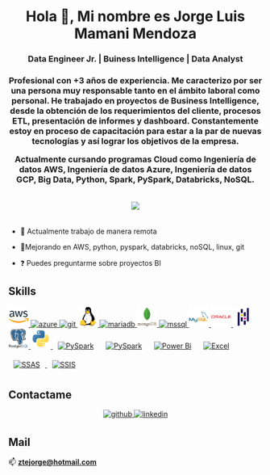 <h1 align="center">Hola 👋, Mi nombre es Jorge Luis Mamani Mendoza</h1>
<h3 align="center">Data Engineer Jr. | Buiness Intelligence | Data Analyst</h3>
<h3 align="center">
Profesional con +3 años de experiencia. Me caracterizo por ser una persona muy responsable tanto en el ámbito laboral como personal. He trabajado en proyectos de Business Intelligence, desde la obtención de los requerimientos del cliente, procesos ETL, presentación de informes y dashboard. Constantemente estoy en proceso de capacitación para estar a la par de nuevas tecnologías y así lograr los objetivos de la empresa.

Actualmente cursando programas Cloud como Ingeniería de datos AWS, Ingeniería de datos Azure, Ingeniería de datos GCP, Big Data, Python, Spark, PySpark, Databricks, NoSQL.
</h3>


<br/>  
<div align="center"><img src="https://todobi.com/content/images/2020/03/working_flow.gif" /></div>  
<br/>  

- 🔭 Actualmente trabajo de manera remota
  

- 🌱Mejorando en AWS, python, pyspark, databricks, noSQL, linux, git  
  

- ❓ Puedes preguntarme sobre proyectos BI  
  
## Skills
<p align="left"> <a href="https://aws.amazon.com" target="_blank" rel="noreferrer"> <img src="https://raw.githubusercontent.com/devicons/devicon/master/icons/amazonwebservices/amazonwebservices-original-wordmark.svg" alt="aws" width="40" height="40"/> </a> <a href="https://azure.microsoft.com/en-in/" target="_blank" rel="noreferrer"> <img src="https://www.vectorlogo.zone/logos/microsoft_azure/microsoft_azure-icon.svg" alt="azure" width="40" height="40"/> </a> <a href="https://git-scm.com/" target="_blank" rel="noreferrer"> <img src="https://www.vectorlogo.zone/logos/git-scm/git-scm-icon.svg" alt="git" width="40" height="40"/> </a> <a href="https://www.linux.org/" target="_blank" rel="noreferrer"> <img src="https://raw.githubusercontent.com/devicons/devicon/master/icons/linux/linux-original.svg" alt="linux" width="40" height="40"/> </a> <a href="https://mariadb.org/" target="_blank" rel="noreferrer"> <img src="https://www.vectorlogo.zone/logos/mariadb/mariadb-icon.svg" alt="mariadb" width="40" height="40"/> </a> <a href="https://www.mongodb.com/" target="_blank" rel="noreferrer"> <img src="https://raw.githubusercontent.com/devicons/devicon/master/icons/mongodb/mongodb-original-wordmark.svg" alt="mongodb" width="40" height="40"/> </a> <a href="https://www.microsoft.com/en-us/sql-server" target="_blank" rel="noreferrer"> <img src="https://www.svgrepo.com/show/303229/microsoft-sql-server-logo.svg" alt="mssql" width="40" height="40"/> </a> <a href="https://www.mysql.com/" target="_blank" rel="noreferrer"> <img src="https://raw.githubusercontent.com/devicons/devicon/master/icons/mysql/mysql-original-wordmark.svg" alt="mysql" width="40" height="40"/> </a> <a href="https://www.oracle.com/" target="_blank" rel="noreferrer"> <img src="https://raw.githubusercontent.com/devicons/devicon/master/icons/oracle/oracle-original.svg" alt="oracle" width="40" height="40"/> </a> <a href="https://pandas.pydata.org/" target="_blank" rel="noreferrer"> <img src="https://raw.githubusercontent.com/devicons/devicon/2ae2a900d2f041da66e950e4d48052658d850630/icons/pandas/pandas-original.svg" alt="pandas" width="40" height="40"/> </a> <a href="https://www.postgresql.org" target="_blank" rel="noreferrer"> <img src="https://raw.githubusercontent.com/devicons/devicon/master/icons/postgresql/postgresql-original-wordmark.svg" alt="postgresql" width="40" height="40"/> </a> <a href="https://www.python.org" target="_blank" rel="noreferrer"> <img src="https://raw.githubusercontent.com/devicons/devicon/master/icons/python/python-original.svg" alt="python" width="40" height="40"/>  <a href="https://www.databricks.com/" target="_blank"><img style="margin: 10px" src="https://miro.medium.com/max/800/1*nPcdyVwgcuEZiEZiRqApug.jpeg" alt="PySpark" height="50" /></a>    <a href="https://www.databricks.com/" target="_blank"><img style="margin: 10px" src="https://upload.wikimedia.org/wikipedia/commons/6/63/Databricks_Logo.png" alt="PySpark" height="40" /></a> 
  <a href="https://powerbi.microsoft.com/en-us/" target="_blank"><img style="margin: 10px" src="https://profilinator.rishav.dev/skills-assets/powerbi.png" alt="Power Bi" height="40" /></a> <a href="https://www.microsoft.com/es-es/microsoft-365/excel" target="_blank"><img style="margin: 10px" src="https://1000marcas.net/wp-content/uploads/2020/12/Microsoft-Excel-Logo.png" alt="Excel" height="40" /></a>  <a href="https://learn.microsoft.com/es-es/analysis-services/analysis-services-overview?view=asallproducts-allversions" target="_blank"><img style="margin: 10px" src="https://www.cdata.com/ui/img/logo-ssas.png" alt="SSAS" height="40" />
  <a href="https://learn.microsoft.com/en-us/sql/integration-services/sql-server-integration-services?view=sql-server-ver16" target="_blank"><img style="margin: 10px" src="https://andriysetiawan.files.wordpress.com/2020/06/ssis.png?w=1280" alt="SSIS" height="40" />
  
  </a> </p>

  ## Contactame
<div align="center">
<a href="https://github.com/jorgemm24" target="_blank">
<img src=https://img.shields.io/badge/github-%2324292e.svg?&style=for-the-badge&logo=github&logoColor=white alt=github style="margin-bottom: 5px;" />
</a>
<a href="https://linkedin.com/in/jorgemm24" target="_blank">
<img src=https://img.shields.io/badge/linkedin-%231E77B5.svg?&style=for-the-badge&logo=linkedin&logoColor=white alt=linkedin style="margin-bottom: 5px;" />
</a>  
</div>  
  
   ## Mail
📫 **ztejorge@hotmail.com**



